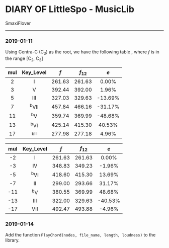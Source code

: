 # DIARY OF LittleSpo - MusicLib

SmaxiFlover

------------------

### 2019-01-11

Using Centra-C (C<sub>3</sub>) as the root, we have the following table
, where $f$ is in the range [C<sub>2</sub>, C<sub>3</sub>]

| mul |    Key_Level    |  $f$   | $f_{12}$ |   $e$   |
|:---:|:---------------:|:------:|:--------:|:-------:|
|  2  |        I        | 261.63 |  261.63  |  0.00%  |
|  3  |        V        | 392.44 |  392.00  |  1.96%  |
|  5  |       III       | 327.03 |  329.63  | -13.69% |
|  7  | <sup>b</sup>VII | 457.84 |  466.16  | -31.17% |
| 11  |  <sup>b</sup>V  | 359.74 |  369.99  | -48.68% |
| 13  | <sup>b</sup>VI  | 425.14 |  415.30  | 40.53%  |
| 17  | <sub>b</sup>II  | 277.98 |  277.18  |  4.96%  |

| mul |   Key_Level    |  $f$   | $f_{12}$ |   $e$   |
|:---:|:--------------:|:------:|:--------:|:-------:|
| -2  |       I        | 261.63 |  261.63  |  0.00%  |
| -3  |       IV       | 348.83 |  349.23  | -1.96%  |
| -5  | <sup>b</sup>VI | 418.60 |  415.30  | 13.69%  |
| -7  |       II       | 299.00 |  293.66  | 31.17%  |
| -11 | <sup>b</sup>V  | 380.55 |  369.99  | 48.68%  |
| -13 |      III       | 322.00 |  329.63  | -40.53% |
| -17 |      VII       | 492.47 |  493.88  | -4.96%  |


### 2019-01-14

Add the function `PlayChord(nodes, file_name, length, loudness)` to the library.
